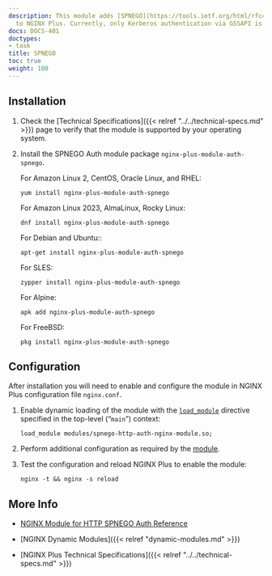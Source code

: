 ```yaml
---
description: This module adds [SPNEGO](https://tools.ietf.org/html/rfc4178) support
  to NGINX Plus. Currently, only Kerberos authentication via GSSAPI is supported.
docs: DOCS-401
doctypes:
- task
title: SPNEGO
toc: true
weight: 100
---
```


<span id="install"></span>
## Installation

1. Check the [Technical Specifications]({{< relref "../../technical-specs.md" >}}) page to verify that the module is supported by your operating system.

2. Install the SPNEGO Auth module package `nginx-plus-module-auth-spnego`.

   For Amazon Linux 2, CentOS, Oracle Linux, and RHEL:

   ```shell
   yum install nginx-plus-module-auth-spnego
   ```

   For Amazon Linux 2023, AlmaLinux, Rocky Linux:

   ```shell
   dnf install nginx-plus-module-auth-spnego
   ```

   For Debian and Ubuntu::

   ```shell
   apt-get install nginx-plus-module-auth-spnego
   ```

   For SLES:

   ```shell
   zypper install nginx-plus-module-auth-spnego
   ```

   For Alpine:

   ```shell
   apk add nginx-plus-module-auth-spnego
   ```

   For FreeBSD:

   ```shell
   pkg install nginx-plus-module-auth-spnego
   ```


<span id="configure"></span>

## Configuration

After installation you will need to enable and configure the module in NGINX Plus configuration file `nginx.conf`.

1. Enable dynamic loading of the module with the [`load_module`](https://nginx.org/en/docs/ngx_core_module.html#load_module) directive specified in the top-level (“`main`”) context:

   ```nginx
   load_module modules/spnego-http-auth-nginx-module.so;
   ```

2. Perform additional configuration as required by the [module](https://github.com/stnoonan/spnego-http-auth-nginx-module).

3. Test the configuration and reload NGINX Plus to enable the module:

   ```shell
   nginx -t && nginx -s reload
   ```


<span id="info"></span>
## More Info

- [NGINX Module for HTTP SPNEGO Auth Reference](https://github.com/stnoonan/spnego-http-auth-nginx-module)

- [NGINX Dynamic Modules]({{< relref "dynamic-modules.md" >}})

- [NGINX Plus Technical Specifications]({{< relref "../../technical-specs.md" >}})

